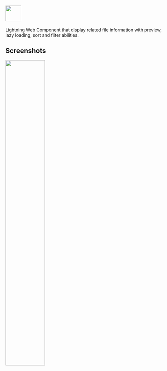 # <img src="https://public.gavignon.io/images/lwc-file-preview-title.png" height="50">

Lightning Web Component that display related file information with preview, lazy loading, sort and filter abilities.

## Screenshots

<img src="https://public.gavignon.io/images/lwc-file-preview.jpg" width="50%">